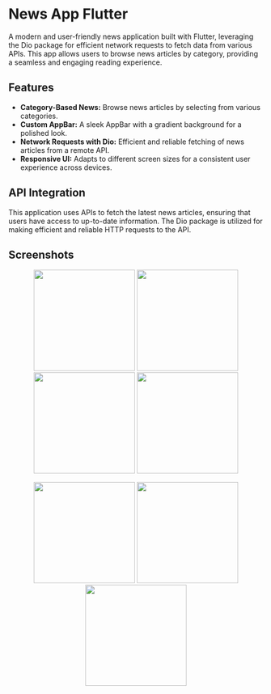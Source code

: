 # News App Flutter

A modern and user-friendly news application built with Flutter, leveraging the Dio package for efficient network requests to fetch data from various APIs. This app allows users to browse news articles by category, providing a seamless and engaging reading experience.

## Features

- **Category-Based News:** Browse news articles by selecting from various categories.
- **Custom AppBar:** A sleek AppBar with a gradient background for a polished look.
- **Network Requests with Dio:** Efficient and reliable fetching of news articles from a remote API.
- **Responsive UI:** Adapts to different screen sizes for a consistent user experience across devices.

## API Integration

This application uses APIs to fetch the latest news articles, ensuring that users have access to up-to-date information. The Dio package is utilized for making efficient and reliable HTTP requests to the API.

## Screenshots

<p align="center">
    <img src="https://github.com/user-attachments/assets/cd00ccd5-9878-4080-a3ed-ee20c93d09ef" width="200" />
    <img src="https://github.com/user-attachments/assets/eb99e0db-71c6-4874-afcb-7b650d9882f8" width="200" />
    <img src="https://github.com/user-attachments/assets/42e19b92-200c-46e2-bf92-f6280ba00960" width="200" />
    <img src="https://github.com/user-attachments/assets/6b726f6e-8019-4673-bd4b-9c28155c8c88" width="200" />
</p>
<p align="center">
    <img src="https://github.com/user-attachments/assets/125d67c6-4fc4-4961-a5a9-eb9f5918c147" width="200" />
    <img src="https://github.com/user-attachments/assets/41e50c07-8c62-480b-9b6f-1783e6239b83" width="200" />
    <img src="https://github.com/user-attachments/assets/e4c7c918-e044-41c9-99ae-8d3478f2c895" width="200" />
</p>

